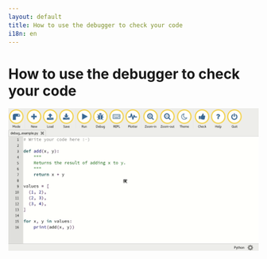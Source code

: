 ```yaml
---
layout: default
title: How to use the debugger to check your code
i18n: en
---
```

# How to use the debugger to check your code

<div class="row">
  <img src="/img/en/howto/debugger.gif" alt="A simple use of the debugger" class="img-responsive center-block img-rounded movie"/>
  <br/>
</div>

